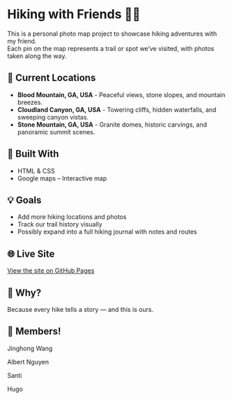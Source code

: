 # Hiking with Friends 🥾🌲

This is a personal photo map project to showcase hiking adventures with my friend.  
Each pin on the map represents a trail or spot we’ve visited, with photos taken along the way.

## 📍 Current Locations
- **Blood Mountain, GA, USA** - Peaceful views, stone slopes, and mountain breezes.
- **Cloudland Canyon, GA, USA** - Towering cliffs, hidden waterfalls, and sweeping canyon vistas.
- **Stone Mountain, GA, USA** - Granite domes, historic carvings, and panoramic summit scenes.


## 🔧 Built With
- HTML & CSS
- Google maps – Interactive map

## 💡 Goals
- Add more hiking locations and photos
- Track our trail history visually
- Possibly expand into a full hiking journal with notes and routes

## 🌐 Live Site
[View the site on GitHub Pages](https://29jinghong.github.io/Hiking/)

## 📸 Why?
Because every hike tells a story — and this is ours.

## 👥 Members!
Jinghong Wang

Albert Nguyen

Santi

Hugo